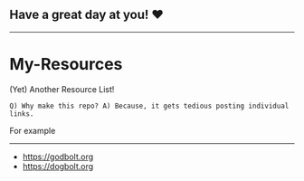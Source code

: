 ## Have a great day at you! ❤️

***

# My-Resources


(Yet) Another Resource List!

`Q) Why make this repo? A) Because, it gets tedious posting individual links.`

For example
***
- https://godbolt.org
- https://dogbolt.org
